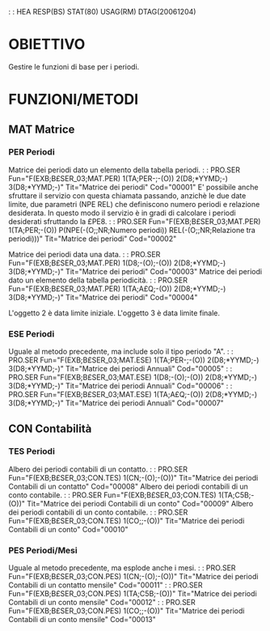  :  : HEA RESP(BS) STAT(80) USAG(RM) DTAG(20061204)

# OBIETTIVO
Gestire le funzioni di base per i periodi.

# FUNZIONI/METODI
## MAT Matrice
### PER Periodi

Matrice dei periodi dato un elemento della tabella periodi.
 :  : PRO.SER Fun="F(EXB;B£SER_03;MAT.PER) 1(TA;PER-;-(O)) 2(D8;*YYMD;-) 3(D8;*YYMD;-)" Tit="Matrice dei periodi" Cod="00001"
E' possibile anche sfruttare il servizio con questa chiamata passando, anzichè le due date limite, due parametri (NPE REL) che definiscono numero periodi e relazione desiderata. In questo modo il servizio è in gradi di calcolare i periodi desiderati sfruttando la £PE8.
 :  : PRO.SER Fun="F(EXB;B£SER_03;MAT.PER) 1(TA;PER;-(O)) P(NPE(-(O;;NR;Numero periodi)) REL(-(O;;NR;Relazione tra periodi)))" Tit="Matrice dei periodi" Cod="00002"

Matrice dei periodi data una data.
 :  : PRO.SER Fun="F(EXB;B£SER_03;MAT.PER) 1(D8;-(O);-(O)) 2(D8;*YYMD;-) 3(D8;*YYMD;-)" Tit="Matrice dei periodi" Cod="00003"
Matrice dei periodi dato un elemento della tabella periodicità.
 :  : PRO.SER Fun="F(EXB;B£SER_03;MAT.PER) 1(TA;A£Q;-(O)) 2(D8;*YYMD;-) 3(D8;*YYMD;-)" Tit="Matrice dei periodi" Cod="00004"

L'oggetto 2 è data limite iniziale.
L'oggetto 3 è data limite finale.


### ESE Periodi
Uguale al metodo precedente, ma include solo il tipo periodo "A".
 :  : PRO.SER Fun="F(EXB;B£SER_03;MAT.ESE) 1(TA;PER-;-(O)) 2(D8;*YYMD;-) 3(D8;*YYMD;-)" Tit="Matrice dei periodi Annuali" Cod="00005"
 :  : PRO.SER Fun="F(EXB;B£SER_03;MAT.ESE) 1(D8;-(O);-(O)) 2(D8;*YYMD;-) 3(D8;*YYMD;-)" Tit="Matrice dei periodi Annuali" Cod="00006"
 :  : PRO.SER Fun="F(EXB;B£SER_03;MAT.ESE) 1(TA;A£Q;-(O)) 2(D8;*YYMD;-) 3(D8;*YYMD;-)" Tit="Matrice dei periodi Annuali" Cod="00007"
## CON Contabilità
### TES Periodi
Albero dei periodi contabili di un contatto.
 :  : PRO.SER Fun="F(EXB;B£SER_03;CON.TES) 1(CN;-(O);-(O))" Tit="Matrice dei periodi Contabili di un contatto" Cod="00008"
Albero dei periodi contabili di un conto contabile.
 :  : PRO.SER Fun="F(EXB;B£SER_03;CON.TES) 1(TA;C5B;-(O))" Tit="Matrice dei periodi Contabili di un conto" Cod="00009"
Albero dei periodi contabili di un conto contabile.
 :  : PRO.SER Fun="F(EXB;B£SER_03;CON.TES) 1(CO;;-(O))" Tit="Matrice dei periodi Contabili di un conto" Cod="00010"
### PES Periodi/Mesi
Uguale al metodo precedente, ma esplode anche i mesi.
 :  : PRO.SER Fun="F(EXB;B£SER_03;CON.PES) 1(CN;-(O);-(O))" Tit="Matrice dei periodi Contabili di un contatto mensile" Cod="00011"
 :  : PRO.SER Fun="F(EXB;B£SER_03;CON.PES) 1(TA;C5B;-(O))" Tit="Matrice dei periodi Contabili di un conto mensile" Cod="00012"
 :  : PRO.SER Fun="F(EXB;B£SER_03;CON.PES) 1(CO;;-(O))" Tit="Matrice dei periodi Contabili di un conto mensile" Cod="00013"

